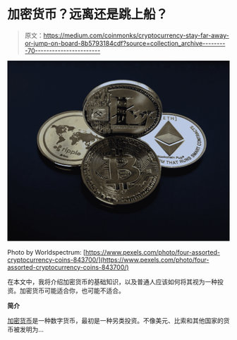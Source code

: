 # 加密货币？远离还是跳上船？

> 原文：<https://medium.com/coinmonks/cryptocurrency-stay-far-away-or-jump-on-board-8b5793184cdf?source=collection_archive---------70----------------------->

![](img/856351bd263610db533b4fa5f9e15f19.png)

Photo by Worldspectrum: [https://www.pexels.com/photo/four-assorted-cryptocurrency-coins-843700/](https://www.pexels.com/photo/four-assorted-cryptocurrency-coins-843700/)

在本文中，我将介绍加密货币的基础知识，以及普通人应该如何将其视为一种投资。加密货币可能适合你，也可能不适合。

**简介**

[加密货币](https://cryptocurrencyfacts.com/cryptocurrency-for-beginners/)是一种数字货币，最初是一种另类投资。不像美元、比索和其他国家的货币被发明为…